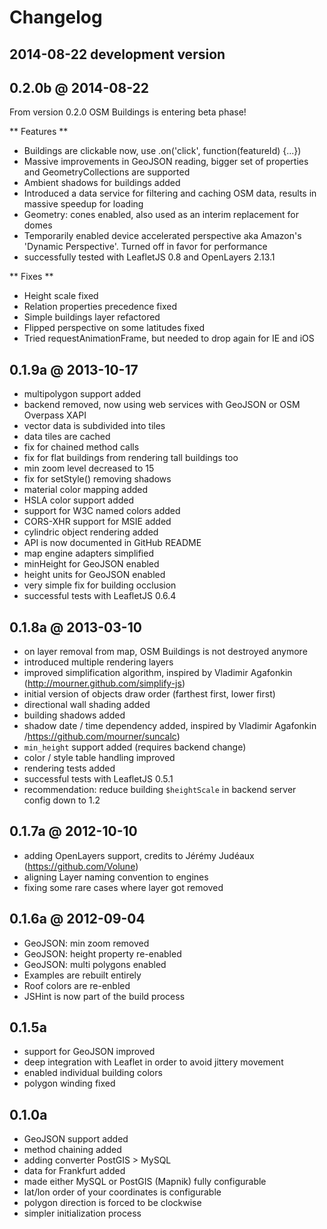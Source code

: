 # Changelog

## 2014-08-22 development version


## 0.2.0b @ 2014-08-22

From version 0.2.0 OSM Buildings is entering beta phase!

** Features **

- Buildings are clickable now, use .on('click', function(featureId) {...})
- Massive improvements in GeoJSON reading, bigger set of properties and GeometryCollections are supported
- Ambient shadows for buildings added
- Introduced a data service for filtering and caching OSM data, results in massive speedup for loading
- Geometry: cones enabled, also used as an interim replacement for domes
- Temporarily enabled device accelerated perspective aka Amazon's 'Dynamic Perspective'. Turned off in favor for performance
- successfully tested with LeafletJS 0.8 and OpenLayers 2.13.1

** Fixes **

- Height scale fixed
- Relation properties precedence fixed
- Simple buildings layer refactored
- Flipped perspective on some latitudes fixed
- Tried requestAnimationFrame, but needed to drop again for IE and iOS


## 0.1.9a @ 2013-10-17

- multipolygon support added
- backend removed, now using web services with GeoJSON or OSM Overpass XAPI
- vector data is subdivided into tiles
- data tiles are cached
- fix for chained method calls
- fix for flat buildings from rendering tall buildings too
- min zoom level decreased to 15
- fix for setStyle() removing shadows
- material color mapping added
- HSLA color support added
- support for W3C named colors added
- CORS-XHR support for MSIE added
- cylindric object rendering added
- API is now documented in GitHub README
- map engine adapters simplified
- minHeight for GeoJSON enabled
- height units for GeoJSON enabled
- very simple fix for building occlusion
- successful tests with LeafletJS 0.6.4


## 0.1.8a @ 2013-03-10

- on layer removal from map, OSM Buildings is not destroyed anymore
- introduced multiple rendering layers
- improved simplification algorithm, inspired by Vladimir Agafonkin (http://mourner.github.com/simplify-js)
- initial version of objects draw order (farthest first, lower first)
- directional wall shading added
- building shadows added
- shadow date / time dependency added, inspired by Vladimir Agafonkin /https://github.com/mourner/suncalc)
- `min_height` support added (requires backend change)
- color / style table handling improved
- rendering tests added
- successful tests with LeafletJS 0.5.1
- recommendation: reduce building `$heightScale` in backend server config down to 1.2


## 0.1.7a @ 2012-10-10

- adding OpenLayers support, credits to Jérémy Judéaux (https://github.com/Volune)
- aligning Layer naming convention to engines
- fixing some rare cases where layer got removed


## 0.1.6a @ 2012-09-04

- GeoJSON: min zoom removed
- GeoJSON: height property re-enabled
- GeoJSON: multi polygons enabled
- Examples are rebuilt entirely
- Roof colors are re-enbled
- JSHint is now part of the build process


## 0.1.5a

- support for GeoJSON improved
- deep integration with Leaflet in order to avoid jittery movement
- enabled individual building colors
- polygon winding fixed


## 0.1.0a

- GeoJSON support added
- method chaining added
- adding converter PostGIS > MySQL
- data for Frankfurt added
- made either MySQL or PostGIS (Mapnik) fully configurable
- lat/lon order of your coordinates is configurable
- polygon direction is forced to be clockwise
- simpler initialization process
